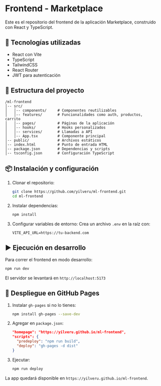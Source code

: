 # Frontend - Marketplace

Este es el repositorio del frontend de la aplicación Marketplace, construido con React y TypeScript.

## 🚀 Tecnologías utilizadas

- React con Vite
- TypeScript
- TailwindCSS
- React Router
- JWT para autenticación

## 📂 Estructura del proyecto

```
/ml-frontend
│-- src/
│   │-- components/     # Componentes reutilizables
│   │-- features/       # Funcionalidades como auth, productos, carrito
│   │-- pages/          # Páginas de la aplicación
│   │-- hooks/          # Hooks personalizados
│   │-- services/       # Llamadas a API
│   │-- App.tsx         # Componente principal
│-- public/             # Archivos estáticos
│-- index.html          # Punto de entrada HTML
│-- package.json        # Dependencias y scripts
│-- tsconfig.json       # Configuración TypeScript
```

## 📦 Instalación y configuración

1. Clonar el repositorio:
   ```bash
   git clone https://github.com/yilveru/ml-frontend.git
   cd ml-frontend
   ```

2. Instalar dependencias:
   ```bash
   npm install
   ```

3. Configurar variables de entorno:
   Crea un archivo `.env` en la raíz con:
   ```env
   VITE_API_URL=https://tu-backend.com
   ```

## ▶️ Ejecución en desarrollo

Para correr el frontend en modo desarrollo:
```bash
npm run dev
```
El servidor se levantará en `http://localhost:5173`

## 🚀 Despliegue en GitHub Pages

1. Instalar `gh-pages` si no lo tienes:
   ```bash
   npm install gh-pages --save-dev
   ```

2. Agregar en `package.json`:
   ```json
   "homepage": "https://yilveru.github.io/ml-frontend",
   "scripts": {
     "predeploy": "npm run build",
     "deploy": "gh-pages -d dist"
   }
   ```

3. Ejecutar:
   ```bash
   npm run deploy
   ```

La app quedará disponible en `https://yilveru.github.io/ml-frontend`.